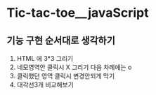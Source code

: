 # Tic-tac-toe__javaScript

## 기능 구현 순서대로 생각하기
1. HTML 에 3*3 그리기
2. 네모영역안 클릭시 X 그리기 다음 차례에는 o
3. 클릭했던 영역 클릭시 변경안되게 막기
4. 대각선3개 비교해보기
